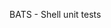 <!--
SPDX-FileCopyrightText: 2022 Fermi Research Alliance, LLC
SPDX-License-Identifier: Apache-2.0
-->

BATS - Shell unit tests
